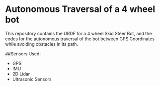 # Autonomous Traversal of a 4 wheel bot
This repository contains the URDF for a 4 wheel Skid Steer Bot, and the codes for the autonomous traversal of the bot between GPS Coordinates while avoiding obstacles in its path.

##Sensors Used:
* GPS
* IMU
* 2D Lidar
* Ultrasonic Sensors
